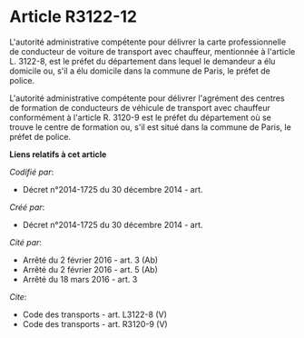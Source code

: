 # Article R3122-12

L'autorité administrative compétente pour délivrer la carte professionnelle de conducteur de voiture de transport avec
chauffeur, mentionnée à l'article L. 3122-8, est le préfet du département dans lequel le demandeur a élu domicile ou, s'il a
élu domicile dans la commune de Paris, le préfet de police. 

L'autorité administrative compétente pour délivrer l'agrément des centres de formation de conducteurs de véhicule de
transport avec chauffeur conformément à l'article R. 3120-9 est le préfet du département où se trouve le centre de formation
ou, s'il est situé dans la commune de Paris, le préfet de police.

**Liens relatifs à cet article**

_Codifié par_:

  - Décret n°2014-1725 du 30 décembre 2014 - art.

_Créé par_:

  - Décret n°2014-1725 du 30 décembre 2014 - art.

_Cité par_:

  - Arrêté du 2 février 2016 - art. 3 (Ab)
  - Arrêté du 2 février 2016 - art. 5 (Ab)
  - Arrêté du 18 mars 2016 - art. 3

_Cite_:

  - Code des transports - art. L3122-8 (V)
  - Code des transports - art. R3120-9 (V)
